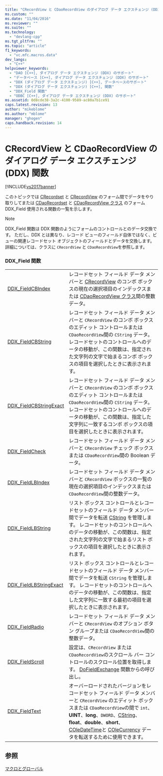 ```yaml
---
title: "CRecordView と CDaoRecordView のダイアログ データ エクスチェンジ (DDX) 関数 | Microsoft Docs"
ms.custom: ""
ms.date: "11/04/2016"
ms.reviewer: ""
ms.suite: ""
ms.technology: 
  - "devlang-cpp"
ms.tgt_pltfrm: ""
ms.topic: "article"
f1_keywords: 
  - "vc.mfc.macros.data"
dev_langs: 
  - "C++"
helpviewer_keywords: 
  - "DAO [C++], ダイアログ データ エクスチェンジ (DDX) のサポート"
  - "データベース [C++], ダイアログ データ エクスチェンジ (DDX) のサポート"
  - "DDX (ダイアログ データ エクスチェンジ) [C++], データベースのサポート"
  - "DDX (ダイアログ データ エクスチェンジ) [C++], 関数"
  - "DDX_Field 関数"
  - "ODBC [C++], ダイアログ データ エクスチェンジ (DDX) のサポート"
ms.assetid: 0d8cde38-3a2c-4100-9589-ac80a7b1ce91
caps.latest.revision: 13
author: "mikeblome"
ms.author: "mblome"
manager: "ghogen"
caps.handback.revision: 14
---
```

# CRecordView と CDaoRecordView のダイアログ データ エクスチェンジ (DDX) 関数
[!INCLUDE[vs2017banner](../../assembler/inline/includes/vs2017banner.md)]

このトピックでは [CRecordset](../Topic/CRecordset%20Class.md) と [CRecordView](../../mfc/reference/crecordview-class.md) のフォーム間でデータをやり取りしてまたは [CDaoRecordset](../../mfc/reference/cdaorecordset-class.md) と [CDaoRecordView クラス](../../mfc/reference/cdaorecordview-class.md) のフォーム DDX\_Field 使用される関数の一覧を示します。  
  
> [!NOTE]
>  DDX\_Field 関数は DDX 関数のようにフォームのコントロールとのデータ交換です。  ただし、DDX とは異なり、レコード ビューのフィールド自体ではなく、ビューの関連レコードセット オブジェクトのフィールドとデータを交換します。  詳細については、クラスに `CRecordView` と `CDaoRecordView`を参照します。  
  
### DDX\_Field 関数  
  
|||  
|-|-|  
|[DDX\_FieldCBIndex](../Topic/DDX_FieldCBIndex.md)|レコードセット フィールド データ メンバーと [CRecordView](../../mfc/reference/crecordview-class.md) のコンボ ボックスの現在の選択項目のインデックスまたは [CDaoRecordView クラス](../../mfc/reference/cdaorecordview-class.md)間の整数データ。|  
|[DDX\_FieldCBString](../Topic/DDX_FieldCBString.md)|レコードセット フィールド データ メンバーと `CRecordView` のコンボ ボックスのエディット コントロールまたは `CDaoRecordView`間の `CString` データ。  レコードセットのコントロールへのデータの移動が、この関数は、指定された文字列の文字で始まるコンボ ボックスの項目を選択したときに表示されます。|  
|[DDX\_FieldCBStringExact](../Topic/DDX_FieldCBStringExact.md)|レコードセット フィールド データ メンバーと `CRecordView` のコンボ ボックスのエディット コントロールまたは `CDaoRecordView`間の `CString` データ。  レコードセットのコントロールへのデータの移動が、この関数は、指定した文字列に一致するコンボ ボックスの項目を選択したときに表示されます。|  
|[DDX\_FieldCheck](../Topic/DDX_FieldCheck.md)|レコードセット フィールド データ メンバーと `CRecordView` チェック ボックスまたは `CDaoRecordView`間の Boolean データ。|  
|[DDX\_FieldLBIndex](../Topic/DDX_FieldLBIndex.md)|レコードセット フィールド データ メンバーと `CRecordView` ボックスの一覧の現在の選択項目のインデックスまたは `CDaoRecordView`間の整数データ。|  
|[DDX\_FieldLBString](../Topic/DDX_FieldLBString.md)|リスト ボックス コントロールとレコードセットのフィールド データ メンバー間でデータを転送 [CString](../../atl-mfc-shared/reference/cstringt-class.md) を管理します。  レコードセットのコントロールへのデータの移動が、この関数は、指定された文字列の文字で始まるリスト ボックスの項目を選択したときに表示されます。|  
|[DDX\_FieldLBStringExact](../Topic/DDX_FieldLBStringExact.md)|リスト ボックス コントロールとレコードセットのフィールド データ メンバー間でデータを転送 `CString` を管理します。  レコードセットのコントロールへのデータの移動が、この関数は、指定した文字列に一致する最初の項目を選択したときに表示されます。|  
|[DDX\_FieldRadio](../Topic/DDX_FieldRadio.md)|レコードセット フィールド データ メンバーと `CRecordView` のオプション ボタン グループまたは `CDaoRecordView`間の整数データ。|  
|[DDX\_FieldScroll](../Topic/DDX_FieldScroll.md)|設定は、`CRecordView` または `CDaoRecordView`のスクロール バー コントロールのスクロール位置を取得します。  [DoFieldExchange](../Topic/CDaoRecordset::DoFieldExchange.md) 関数からの呼び出し。|  
|[DDX\_FieldText](../Topic/DDX_FieldText.md)|オーバーロードされたバージョンをレコードセット フィールド データ メンバーと `CRecordView` のエディット ボックスまたは `CDaoRecordView`の間で `int`、**UINT**、**long**、`DWORD`、[CString](../../atl-mfc-shared/reference/cstringt-class.md)、**float**、**double**、**short**、[COleDateTime](../../atl-mfc-shared/reference/coledatetime-class.md)と [COleCurrency](../Topic/COleCurrency%20Class.md) データを転送するために使用できます。|  
  
## 参照  
 [マクロとグローバル](../../mfc/reference/mfc-macros-and-globals.md)